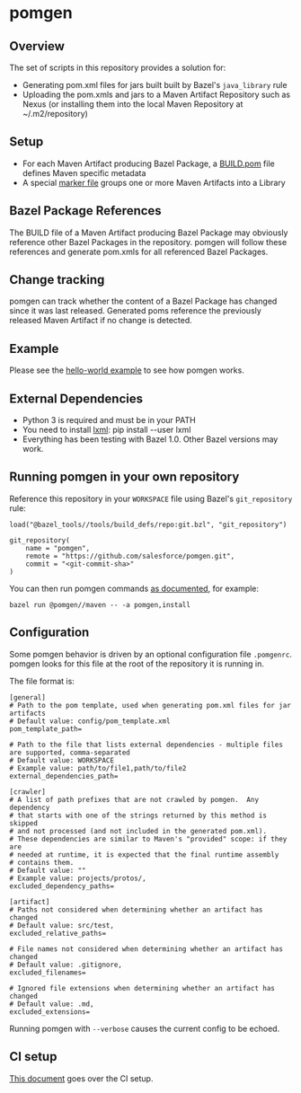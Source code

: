 # pomgen

## Overview

The set of scripts in this repository provides a solution for:
 - Generating pom.xml files for jars built built by Bazel's ```java_library``` rule
 - Uploading the pom.xmls and jars to a Maven Artifact Repository such as Nexus (or installing them into the local Maven Repository at ~/.m2/repository)

## Setup

 - For each Maven Artifact producing Bazel Package, a [BUILD.pom](examples/hello-world/healthyfoods/fruit-api/MVN-INF/BUILD.pom) file defines Maven specific metadata
 - A special [marker file](examples/hello-world/healthyfoods/MVN-INF/LIBRARY.root) groups one or more Maven Artifacts into a Library

## Bazel Package References

The BUILD file of a Maven Artifact producing Bazel Package may obviously reference other Bazel Packages in the repository. pomgen will follow these references and generate pom.xmls for all referenced Bazel Packages. 

## Change tracking

pomgen can track whether the content of a Bazel Package has changed since it was last released. Generated poms reference the previously released Maven Artifact if no change is detected.

## Example

Please see the [hello-world example](examples/hello-world/README.md) to see how pomgen works.

## External Dependencies

- Python 3 is required and must be in your PATH
- You need to install [lxml](https://lxml.de): pip install --user lxml
- Everything has been testing with Bazel 1.0.  Other Bazel versions may work.

## Running pomgen in your own repository

Reference this repository in your `WORKSPACE` file using Bazel's `git_repository` rule:

```
load("@bazel_tools//tools/build_defs/repo:git.bzl", "git_repository")

git_repository(
    name = "pomgen",
    remote = "https://github.com/salesforce/pomgen.git",
    commit = "<git-commit-sha>"
)
```

You can then run pomgen commands [as documented](examples/hello-world/README.md#before-running-pomgen), for example:

```
bazel run @pomgen//maven -- -a pomgen,install
```

## Configuration

Some pomgen behavior is driven by an optional configuration file `.pomgenrc`. pomgen looks for this file at the root of the repository it is running in.

The file format is:

```
[general]
# Path to the pom template, used when generating pom.xml files for jar artifacts
# Default value: config/pom_template.xml
pom_template_path=

# Path to the file that lists external dependencies - multiple files are supported, comma-separated
# Default value: WORKSPACE
# Example value: path/to/file1,path/to/file2
external_dependencies_path=

[crawler]
# A list of path prefixes that are not crawled by pomgen.  Any dependency
# that starts with one of the strings returned by this method is skipped 
# and not processed (and not included in the generated pom.xml).
# These dependencies are similar to Maven's "provided" scope: if they are
# needed at runtime, it is expected that the final runtime assembly
# contains them.
# Default value: ""
# Example value: projects/protos/,
excluded_dependency_paths=

[artifact]
# Paths not considered when determining whether an artifact has changed
# Default value: src/test,
excluded_relative_paths=

# File names not considered when determining whether an artifact has changed
# Default value: .gitignore,
excluded_filenames=

# Ignored file extensions when determining whether an artifact has changed
# Default value: .md,
excluded_extensions=
```

Running pomgen with `--verbose` causes the current config to be echoed.

## CI setup

[This document](ci.md) goes over the CI setup.
